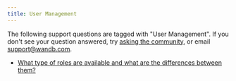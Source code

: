 ```yaml
---
title: User Management 
---
```

The following support questions are tagged with "User Management". If you don't see 
your question answered, try [asking the community](https://community.wandb.ai/), 
or email [support@wandb.com](mailto:support@wandb.com).

- [What type of roles are available and what are the differences between them?](type_roles_available_differences.md)
